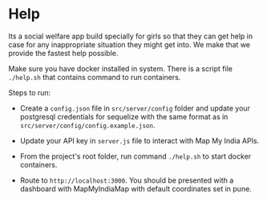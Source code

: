 # Help

Its a social welfare app build specially for girls so that they can get help in case for any inappropriate situation they might get into. We make that we provide the fastest help possible.

Make sure you have docker installed in system. There is a script file `./help.sh` that contains command to run containers.

Steps to run:

- Create a `config.json` file in `src/server/config` folder and update your postgresql credentials for sequelize with the same format as in `src/server/config/config.example.json`.

- Update your API key in `server.js` file to interact with Map My India APIs.

- From the project's root folder, run command `./help.sh` to start docker containers.

- Route to `http://localhost:3000`. You should be presented with a dashboard with MapMyIndiaMap with default coordinates set in pune.
